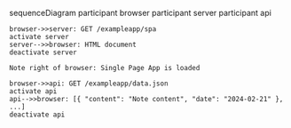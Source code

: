 sequenceDiagram
    participant browser
    participant server
    participant api

    browser->>server: GET /exampleapp/spa
    activate server
    server-->>browser: HTML document
    deactivate server

    Note right of browser: Single Page App is loaded

    browser->>api: GET /exampleapp/data.json
    activate api
    api-->>browser: [{ "content": "Note content", "date": "2024-02-21" }, ...]
    deactivate api
    